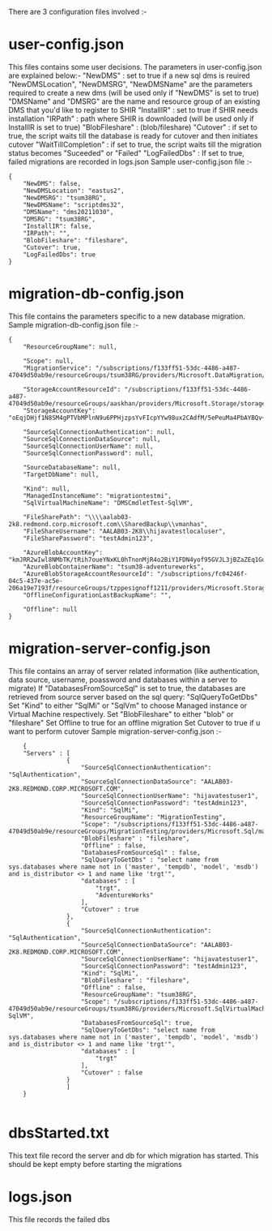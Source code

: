 There are 3 configuration files involved :-
# user-config.json
This files contains some user decisions. The parameters in user-config.json are explained below:-
"NewDMS" : set to true if a new sql dms is reuired
"NewDMSLocation", "NewDMSRG", "NewDMSName" are the parameters required to create a new dms (will be used only if "NewDMS" is set to true)
"DMSName" and "DMSRG" are the name and resource group of an existing DMS that you'd like to register to SHIR
"InstallIR" : set to true if SHIR needs installation
"IRPath" : path where SHIR is downloaded (will be used only if InstallIR is set to true)
"BlobFileshare" : (blob/fileshare)
"Cutover" : if set to true, the script waits till the database is ready for cutover and then initiates cutover
"WaitTillCompletion" : if set to true, the script waits till the migration status becomes "Suceeded" or "Failed"
"LogFailedDbs" : If set to true, failed migrations are recorded in logs.json
Sample user-config.json file :-

```
{
    "NewDMS": false,
    "NewDMSLocation": "eastus2",
    "NewDMSRG": "tsum38RG",
    "NewDMSName": "scriptdms32",
    "DMSName": "dms20211030",
    "DMSRG": "tsum38RG",
    "InstallIR": false,
    "IRPath": "",
    "BlobFileshare": "fileshare",
    "Cutover": true,
    "LogFailedDbs": true
}

```
# migration-db-config.json 
This file contains the parameters specific to a  new database migration.
Sample migration-db-config.json file :-

```
{
    "ResourceGroupName": null,
    
    "Scope": null,
    "MigrationService": "/subscriptions/f133ff51-53dc-4486-a487-47049d50ab9e/resourceGroups/tsum38RG/providers/Microsoft.DataMigration/SqlMigrationServices/dms20211030",

    "StorageAccountResourceId": "/subscriptions/f133ff51-53dc-4486-a487-47049d50ab9e/resourceGroups/aaskhan/providers/Microsoft.Storage/storageAccounts/aasimmigrationtest",
    "StorageAccountKey": "oEqjDHjf1N8SM4gPTVbMPlnN9u6PPHjzpsYvFIcpYYw98ux2CAdfM/5ePeuMa4PbAYBQv+4RApQ5Wz+VQV3dXA==",

    "SourceSqlConnectionAuthentication": null,
    "SourceSqlConnectionDataSource": null,
    "SourceSqlConnectionUserName": null,
    "SourceSqlConnectionPassword": null,

    "SourceDatabaseName": null,
    "TargetDbName": null,
    
    "Kind": null,
    "ManagedInstanceName": "migrationtestmi",
    "SqlVirtualMachineName": "DMSCmdletTest-SqlVM",

    "FileSharePath": "\\\\aalab03-2k8.redmond.corp.microsoft.com\\SharedBackup\\vmanhas",
    "FileShareUsername": "AALAB03-2K8\\hijavatestlocaluser",
    "FileSharePassword": "testAdmin123",

    "AzureBlobAccountKey": "kmJRR2wIwl8NMbTK/tRih7oueYNxKL0hTnonMjR4o2BiY1FDN4yof95GVJL3jBZaZEq1GuL3q1WMIDGCAizngQ==",
    "AzureBlobContainerName": "tsum38-adventureworks",
    "AzureBlobStorageAccountResourceId": "/subscriptions/fc04246f-04c5-437e-ac5e-206a19e7193f/resourceGroups/tzppesignoff1211/providers/Microsoft.Storage/storageAccounts/hijavateststorage",
    "OfflineConfigurationLastBackupName": "",

    "Offline": null
}

```
# migration-server-config.json 
This file contains an array of server related information (like authentication, data source, username, poassword and databases within a server to migrate)
If "DatabasesFromSourceSql" is set to true, the databases are retrieved from source server based on the sql query: "SqlQueryToGetDbs"
Set "Kind" to either "SqlMi" or "SqlVm" to choose Managed instance or Virtual Machine respectively.
Set "BlobFileshare" to either "blob" or "fileshare"
Set Offline to true for an offline migration
Set Cutover to true if u want to perform cutover
Sample migration-server-config.json :-

```
    {
    "Servers" : [
                {
                    "SourceSqlConnectionAuthentication": "SqlAuthentication",
                    "SourceSqlConnectionDataSource": "AALAB03-2K8.REDMOND.CORP.MICROSOFT.COM",
                    "SourceSqlConnectionUserName": "hijavatestuser1",
                    "SourceSqlConnectionPassword": "testAdmin123",
                    "Kind": "SqlMi",
                    "ResourceGroupName": "MigrationTesting",   
                    "Scope": "/subscriptions/f133ff51-53dc-4486-a487-47049d50ab9e/resourceGroups/MigrationTesting/providers/Microsoft.Sql/managedInstances/migrationtestmi",
                    "BlobFileshare" : "fileshare",
                    "Offline" : false,
                    "DatabasesFromSourceSql" : false,                  
                    "SqlQueryToGetDbs" : "select name from sys.databases where name not in ('master', 'tempdb', 'model', 'msdb') and is_distributor <> 1 and name like 'trgt'",
                    "databases" : [
                        "trgt",
                        "AdventureWorks"                     
                    ],
                    "Cutover" : true
                },
                {
                    "SourceSqlConnectionAuthentication": "SqlAuthentication",
                    "SourceSqlConnectionDataSource": "AALAB03-2K8.REDMOND.CORP.MICROSOFT.COM",
                    "SourceSqlConnectionUserName": "hijavatestuser1",
                    "SourceSqlConnectionPassword": "testAdmin123",
                    "Kind": "SqlMi",
                    "BlobFileshare" : "fileshare",
                    "Offline" : false,
                    "ResourceGroupName": "tsum38RG",   
                    "Scope": "/subscriptions/f133ff51-53dc-4486-a487-47049d50ab9e/resourceGroups/tsum38RG/providers/Microsoft.SqlVirtualMachine/sqlVirtualMachines/DMSCmdletTest-SqlVM",
                    "DatabasesFromSourceSql": true,
                    "SqlQueryToGetDbs": "select name from sys.databases where name not in ('master', 'tempdb', 'model', 'msdb') and is_distributor <> 1 and name like 'trgt'",
                    "databases" : [
                        "trgt"
                    ],
                    "Cutover" : false
                }
                ]
    }
    
```

# dbsStarted.txt
This text file record the server and db for which migration has started. This should be kept empty before starting the migrations

# logs.json
This file records the failed dbs
